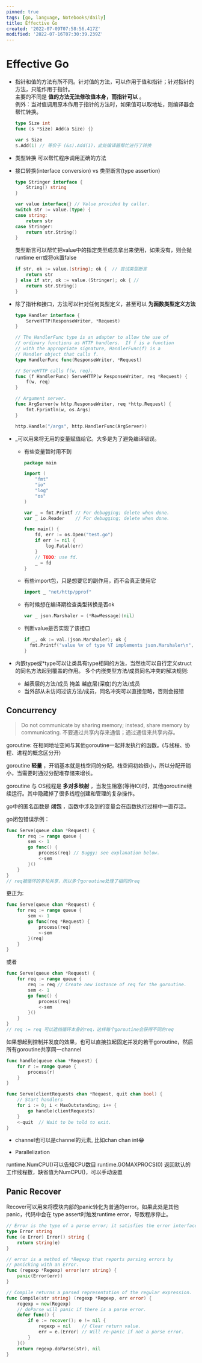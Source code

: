 ```yaml
---
pinned: true
tags: [go, language, Notebooks/daily]
title: Effective Go
created: '2022-07-09T07:58:56.417Z'
modified: '2022-07-16T07:30:39.239Z'
---
```


# Effective Go

* 指针和值的方法有所不同。针对值的方法，可以作用于值和指针；针对指针的方法，只能作用于指针。  
  主要的不同是 __值的方法无法修改值本身，而指针可以__ 。  
  例外：当对值调用原本作用于指针的方法时，如果值可以取地址，则编译器会帮忙转换。  

  ```go
  type Size int
  func (s *Size) Add(a Size) {}

  var s Size
  s.Add(1) // 等价于 (&s).Add(1)，此处编译器帮忙进行了转换
  ```

* 类型转换 可以帮忙程序调用正确的方法

* 接口转换(interface conversion) vs 类型断言(type assertion)
  ```go
  type Stringer interface {
      String() string
  }

  var value interface{} // Value provided by caller.
  switch str := value.(type) {
  case string:
      return str
  case Stringer:
      return str.String()
  }
  ```

  类型断言可以帮忙把value中的指定类型成员拿出来使用，如果没有，则会抛runtime err或将ok置false
  ```go
  if str, ok := value.(string); ok {  // 尝试类型断言
      return str
  } else if str, ok := value.(Stringer); ok { //
      return str.String()
  }
  ``` 

* 除了指针和接口，方法可以针对任何类型定义，甚至可以 __为函数类型定义方法__
  ```go
  type Handler interface {
      ServeHTTP(ResponseWriter, *Request)
  }

  // The HandlerFunc type is an adapter to allow the use of
  // ordinary functions as HTTP handlers.  If f is a function
  // with the appropriate signature, HandlerFunc(f) is a
  // Handler object that calls f.
  type HandlerFunc func(ResponseWriter, *Request)

  // ServeHTTP calls f(w, req).
  func (f HandlerFunc) ServeHTTP(w ResponseWriter, req *Request) {
      f(w, req)
  }

  // Argument server.
  func ArgServer(w http.ResponseWriter, req *http.Request) {
      fmt.Fprintln(w, os.Args)
  }

  http.Handle("/args", http.HandlerFunc(ArgServer))

  ```

* _可以用来将无用的变量赋值给它。大多是为了避免编译错误。
  * 有些变量暂时用不到
    ```go
    package main

    import (
        "fmt"
        "io"
        "log"
        "os"
    )

    var _ = fmt.Printf // For debugging; delete when done.
    var _ io.Reader    // For debugging; delete when done.

    func main() {
        fd, err := os.Open("test.go")
        if err != nil {
            log.Fatal(err)
        }
        // TODO: use fd.
        _ = fd
    }
    ```
  * 有些import包，只是想要它的副作用，而不会真正使用它
    ```go
    import _ "net/http/pprof"
    ```
  * 有时候想在编译期检查类型转换是否ok
    ```go
    var _ json.Marshaler = (*RawMessage)(nil)
    ```
  * 判断value是否实现了该接口
    ```go
    if _, ok := val.(json.Marshaler); ok {
      fmt.Printf("value %v of type %T implements json.Marshaler\n", val, val)
    }
    ```

* 内嵌type或*type可以让类具有type相同的方法，当然也可以自行定义struct的同名方法起到覆盖的作用。
  多个内嵌类型方法/成员同名冲突的解决规则:
  * 越表层的方法/成员 掩盖 越底层(深度)的方法/成员
  * 当外部从未访问过该方法/成员，同名冲突可以直接忽略，否则会报错

## Concurrency

> Do not communicate by sharing memory; instead, share memory by communicating.
> 不要通过共享内存来通信；通过通信来共享内存。

goroutine: 在相同地址空间与其他goroutine一起并发执行的函数。(与线程、协程、进程的概念区分开)

goroutine __轻量__ ，开销基本就是栈空间的分配。栈空间初始很小，所以分配开销小，当需要时通过分配堆存储来增长。

goroutine 与 OS线程是 __多对多映射__ ，当发生阻塞(等待IO)时，其他goroutine继续运行。其中隐藏掉了很多线程创建和管理的复杂操作。

go中的匿名函数是 __闭包__ ，函数中涉及到的变量会在函数执行过程中一直存活。

go闭包错误示例：
```go
func Serve(queue chan *Request) {
    for req := range queue {
        sem <- 1
        go func() {
            process(req) // Buggy; see explanation below.
            <-sem
        }()
    }
}
// req被循环的多轮共享，所以多个goroutine处理了相同的req
```
更正为:
```go
func Serve(queue chan *Request) {
    for req := range queue {
        sem <- 1
        go func(req *Request) {
            process(req)
            <-sem
        }(req)
    }
}
```
或者
```go
func Serve(queue chan *Request) {
    for req := range queue {
        req := req // Create new instance of req for the goroutine.
        sem <- 1
        go func() {
            process(req)
            <-sem
        }()
    }
}
// req := req 可以遮挡循环本身的req，这样每个goroutine会获得不同的req
```

如果想起到控制并发度的效果，也可以直接拉起固定并发的若干goroutine，然后所有goroutine共享同一channel
```go
func handle(queue chan *Request) {
    for r := range queue {
        process(r)
    }
}

func Serve(clientRequests chan *Request, quit chan bool) {
    // Start handlers
    for i := 0; i < MaxOutstanding; i++ {
        go handle(clientRequests)
    }
    <-quit  // Wait to be told to exit.
}
```

* channel也可以是channel的元素, 比如chan chan int😂

* Parallelization

runtime.NumCPU()可以告知CPU数目
runtime.GOMAXPROCS(0) 返回默认的工作线程数，缺省值为NumCPU()，可以手动设置

## Panic Recover

Recover可以用来将模块内部的panic转化为普通的error。如果此处是其他panic，代码中会在
type assert时触发runtime error，导致程序停止。
```go
// Error is the type of a parse error; it satisfies the error interface.
type Error string
func (e Error) Error() string {
    return string(e)
}

// error is a method of *Regexp that reports parsing errors by
// panicking with an Error.
func (regexp *Regexp) error(err string) {
    panic(Error(err))
}

// Compile returns a parsed representation of the regular expression.
func Compile(str string) (regexp *Regexp, err error) {
    regexp = new(Regexp)
    // doParse will panic if there is a parse error.
    defer func() {
        if e := recover(); e != nil {
            regexp = nil    // Clear return value.
            err = e.(Error) // Will re-panic if not a parse error.
        }
    }()
    return regexp.doParse(str), nil
}
```







